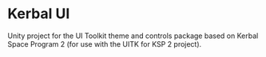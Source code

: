 ﻿# Kerbal UI

Unity project for the UI Toolkit theme and controls package based on Kerbal Space Program 2 (for use with the UITK for KSP 2 project).